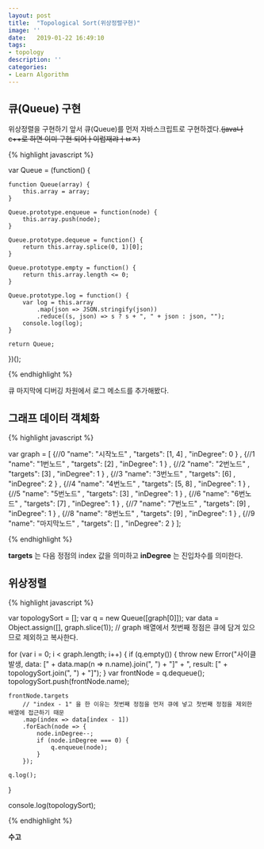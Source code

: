 ```yaml
---
layout: post
title:  "Topological Sort(위상정렬구현)"
image: ''
date:   2019-01-22 16:49:10
tags: 
- topology
description: ''
categories:
- Learn Algorithm
---
```


      

## 큐(Queue) 구현

위상정렬을 구현하기 앞서 큐(Queue)를 먼저 자바스크립트로 구현하겠다.~~(java나 c++로 하면 이미 구현 되어ㅏ이럽재랴ㅓㅂㅈ)~~

{% highlight javascript %}

var Queue = (function() {

    function Queue(array) {
        this.array = array;
    }

    Queue.prototype.enqueue = function(node) {
        this.array.push(node);
    }

    Queue.prototype.dequeue = function() {
        return this.array.splice(0, 1)[0];
    }

    Queue.prototype.empty = function() {
        return this.array.length <= 0;
    }

    Queue.prototype.log = function() {
        var log = this.array
            .map(json => JSON.stringify(json))
            .reduce((s, json) => s ? s + ", " + json : json, "");
        console.log(log);
    }

    return Queue;

})();

{% endhighlight %}
  
큐 마지막에 디버깅 차원에서 로그 메소드를 추가해봤다.


## 그래프 데이터 객체화

{% highlight javascript %}

var graph = [
    {//0
        "name": "시작노드"
        , "targets": [1, 4]
        , "inDegree": 0
    }
    , {//1
        "name": "1번노드"
        , "targets": [2]
        , "inDegree": 1
    }
    , {//2
        "name": "2번노드"
        , "targets": [3]
        , "inDegree": 1
    }
    , {//3
        "name": "3번노드"
        , "targets": [6]
        , "inDegree": 2
    }
    , {//4
        "name": "4번노드"
        , "targets": [5, 8]
        , "inDegree": 1
    }
    , {//5
        "name": "5번노드"
        , "targets": [3]
        , "inDegree": 1
    }
    , {//6
        "name": "6번노드"
        , "targets": [7]
        , "inDegree": 1
    }
    , {//7
        "name": "7번노드"
        , "targets": [9]
        , "inDegree": 1
    }
    , {//8
        "name": "8번노드"
        , "targets": [9]
        , "inDegree": 1
    }
    , {//9
        "name": "마지막노드"
        , "targets": []
        , "inDegree": 2
    }
];

{% endhighlight %}

__targets__ 는 다음 정점의 index 값을 의미하고 __inDegree__ 는 진입차수를 의미한다.
    

## 위상정렬

{% highlight javascript %}

var topologySort = [];
var q = new Queue([graph[0]]);
var data = Object.assign([], graph.slice(1));	// graph 배열에서 첫번째 정점은 큐에 담겨 있으므로 제외하고 복사한다.

for (var i = 0; i < graph.length; i++) {
    if (q.empty()) {
        throw new Error("사이클 발생, data: [" + data.map(n => n.name).join(", ") + "]" + ", result: [" + topologySort.join(", ") + "]");
    }
    var frontNode = q.dequeue();
    topologySort.push(frontNode.name);

    frontNode.targets
    	// "index - 1" 을 한 이유는 첫번째 정점을 먼저 큐에 넣고 첫번째 정점을 제외한 배열에 접근하기 때문
        .map(index => data[index - 1])
        .forEach(node => {
            node.inDegree--;
            if (node.inDegree === 0) {
                q.enqueue(node);
            }
        });

    q.log();
}

console.log(topologySort);

{% endhighlight %}

__수고__